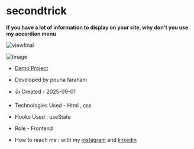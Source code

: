 # secondtrick

**If you have a lot of information to display on your site, why don't you use my accordion menu**

![viewfinal](https://user-images.githubusercontent.com/109727844/204102879-086fee63-9bda-43b2-a1aa-49879c3f2d39.jpg)

![Image](https://github.com/user-attachments/assets/55e4d73d-d83b-4970-81a7-c90742895c99)

- [Demo Project](https://fatemeh-hashemzadeh.github.io/secondtrick/)

- Developed by pouria farahani

- 👍 Created - 2025-09-01

- Technologies Used - Html , css

- Hooks Used : useState 

- Role - Frontend

- How to reach me : with my [instagram](https://instagram.com/fatemeh.__.hashemzadeh) and [linkedin](https://www.linkedin.com/in/fatemeh-hashemzadeh%E2%80%8F)
